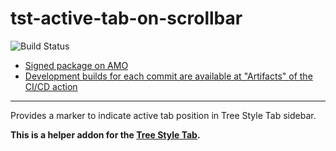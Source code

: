 # tst-active-tab-on-scrollbar

![Build Status](https://github.com/piroor/tst-active-tab-on-scrollbar/actions/workflows/main.yml/badge.svg?branch=trunk)

* [Signed package on AMO](https://addons.mozilla.org/firefox/addon/tst-active-tab-on-scroll-bar/)
* [Development builds for each commit are available at "Artifacts" of the CI/CD action](https://github.com/piroor/tst-active-tab-on-scrollbar/actions?query=workflow%3ACI%2FCD)

----

Provides a marker to indicate active tab position in Tree Style Tab sidebar.

<strong>This is a helper addon for the <a href="https://addons.mozilla.org/firefox/addon/tree-style-tab/">Tree Style Tab</a>.</strong>
